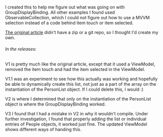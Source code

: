 I created this to help me figure out what was going on with GroupDisplayBinding. All other examples I found used ObservableCollection, which I could not figure out how to use a MVVM selection instead of a code behind item touch or item selected. 

[The original article](http://xamarinhelp.com/xamarin-forms-listview-grouping/) didn't have a zip or a git repo, so I thought I'd create my own.

###### In the releases:

V1 is pretty much like the original article, except that it used a ViewModel, removed the item touch and had the item selected in the ViewModel.

V1.1 was an experiment to see how this actually was working and hopefully be able to dynamically create this list, not just as a part of the array on the instantiation of the PersonList object. If I could delete this, I would :)

V2 is where I determined that only on the instantiation of the PersonList object is where the GroupDisplayBinding worked.

V3 I found that I had a mistake in V2 in why it wouldn't compile. Under further investigation, I found that properly adding the list or individual entries of People objects, it worked just fine. The updated ViewModel shows different ways of handing this.

